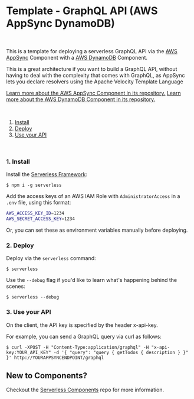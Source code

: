# Template - GraphQL API (AWS AppSync DynamoDB)

&nbsp;

This is a template for deploying a serverless GraphQL API via the [AWS AppSync](https://www.github.com/serverless-components/aws-app-sync) Component with a [AWS DynamoDB](https://www.github.com/serverless-components/aws-dynamodb) Component.

This is a great architecture if you want to build a GraphQL API, without having to deal with the complexity that comes with GraphQL, as AppSync lets you declare resolvers using the Apache Velocity Template Language

[Learn more about the AWS AppSync Component in its repository.](https://www.github.com/serverless-components/aws-app-sync)
[Learn more about the AWS DynamoDB Component in its repository.](https://www.github.com/serverless-components/aws-dynamodb)

&nbsp;

1. [Install](#1-install)
2. [Deploy](#2-deploy)
3. [Use your API](#3-use-your-api)

&nbsp;

### 1. Install

Install the [Serverless Framework](https://www.github.com/serverless/serverless):

```console
$ npm i -g serverless
```

Add the access keys of an AWS IAM Role with `AdministratorAccess` in a `.env` file, using this format:

```bash
AWS_ACCESS_KEY_ID=1234
AWS_SECRET_ACCESS_KEY=1234
```

Or, you can set these as environment variables manually before deploying.

### 2. Deploy

Deploy via the `serverless` command:

```console
$ serverless
```

Use the `--debug` flag if you'd like to learn what's happening behind the scenes:

```console
$ serverless --debug
```

### 3. Use your API

On the client, the API key is specified by the header x-api-key.

For example, you can send a GraphQL query via curl as follows:

```console
$ curl -XPOST -H "Content-Type:application/graphql" -H "x-api-key:YOUR_API_KEY" -d '{ "query": "query { getTodos { description } }" }' http://YOURAPPSYNCENDPOINT/graphql
```

## New to Components?

Checkout the [Serverless Components](https://github.com/serverless/components) repo for more information.
